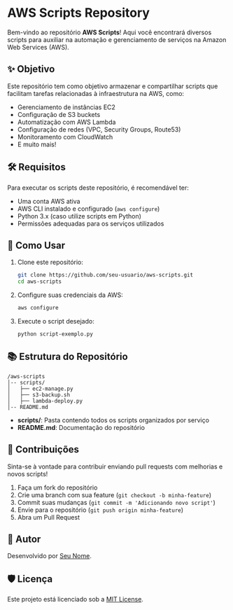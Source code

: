 # AWS Scripts Repository

Bem-vindo ao repositório **AWS Scripts**! Aqui você encontrará diversos scripts para auxiliar na automação e gerenciamento de serviços na Amazon Web Services (AWS).

## ✨ Objetivo

Este repositório tem como objetivo armazenar e compartilhar scripts que facilitam tarefas relacionadas à infraestrutura na AWS, como:
- Gerenciamento de instâncias EC2
- Configuração de S3 buckets
- Automatização com AWS Lambda
- Configuração de redes (VPC, Security Groups, Route53)
- Monitoramento com CloudWatch
- E muito mais!

## 🛠 Requisitos

Para executar os scripts deste repositório, é recomendável ter:
- Uma conta AWS ativa
- AWS CLI instalado e configurado (`aws configure`)
- Python 3.x (caso utilize scripts em Python)
- Permissões adequadas para os serviços utilizados

## 📘 Como Usar

1. Clone este repositório:
   ```sh
   git clone https://github.com/seu-usuario/aws-scripts.git
   cd aws-scripts
   ```

2. Configure suas credenciais da AWS:
   ```sh
   aws configure
   ```

3. Execute o script desejado:
   ```sh
   python script-exemplo.py
   ```

## 📚 Estrutura do Repositório

```
/aws-scripts
│-- scripts/
│   ├── ec2-manage.py
│   ├── s3-backup.sh
│   ├── lambda-deploy.py
│-- README.md
```

- **scripts/**: Pasta contendo todos os scripts organizados por serviço
- **README.md**: Documentação do repositório

## 🚀 Contribuições

Sinta-se à vontade para contribuir enviando pull requests com melhorias e novos scripts!

1. Faça um fork do repositório
2. Crie uma branch com sua feature (`git checkout -b minha-feature`)
3. Commit suas mudanças (`git commit -m 'Adicionando novo script'`)
4. Envie para o repositório (`git push origin minha-feature`)
5. Abra um Pull Request

## 👤 Autor

Desenvolvido por [Seu Nome](https://github.com/seu-usuario).

## 🛡️ Licença

Este projeto está licenciado sob a [MIT License](LICENSE).
